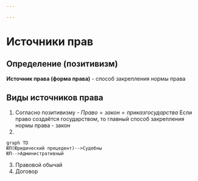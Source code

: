 ```yaml
---

---
```

# Источники прав
## Определение (позитивизм)
**Источник права (форма права)** - способ закрепления нормы права
## Виды источников права
1. Согласно позитивизму - $Право=закон=приказ{ }государства$
Если право создаётся государством, то главный способ закрепления нормы права - закон
2. 
```mermaid
graph TD
ЮП(Юридический прецедент)-->Судебны
ЮП-->Административный
```
3. Правовой обычай
4. Договор